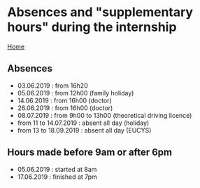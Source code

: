 # Absences and "supplementary hours" during the internship

[Home](../../README.md)

## Absences

- 03.06.2019 : from 16h20
- 05.06.2019 : from 12h00 (family holiday)
- 14.06.2019 : from 16h00 (doctor)
- 26.06.2019 : from 16h00 (doctor)
- 08.07.2019 : from 9h00 to 13h00 (theoretical driving licence)
- from 11 to 14.07.2019 : absent all day (holiday)
- from 13 to 18.09.2019 : absent all day (EUCYS)

## Hours made before 9am or after 6pm

- 05.06.2019 : started at 8am
- 17.06.2019 : finished at 7pm
